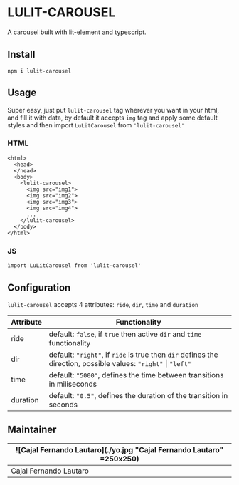 # LULIT-CAROUSEL

A carousel built with lit-element and typescript.

## Install

```
npm i lulit-carousel
```

## Usage

Super easy, just put `lulit-carousel` tag wherever you want in your html,
and fill it with data, by default it accepts `img` tag and
apply some default styles and then import `LuLitCarousel` from `'lulit-carousel'`

### HTML

```
<html>
  <head>
  </head>
  <body>
    <lulit-carousel>
      <img src="img1">
      <img src="img2">
      <img src="img3">
      <img src="img4">
      ...
    </lulit-carousel>
  </body>
</html>
```

### JS

`ìmport LuLitCarousel from 'lulit-carousel'`

## Configuration

`lulit-carousel` accepts 4 attributes: `ride`, `dir`, `time` and `duration`

| Attribute | Functionality                                                                                                  |
| --------- | -------------------------------------------------------------------------------------------------------------- |
| ride      | default: `false`, if `true` then active `dir` and `time` functionality                                         |
| dir       | default: `"right"`, if `ride` is true then `dir` defines the direction, possible values: `"right"` \| `"left"` |
| time      | default: `"5000"`, defines the time between transitions in miliseconds                                         |
| duration  | default: `"0.5"`, defines the duration of the transition in seconds                                            |

## Maintainer

| ![Cajal Fernando Lautaro](./yo.jpg "Cajal Fernando Lautaro" =250x250) |
| --------------------------------------------------------------------- |
| Cajal Fernando Lautaro                                                |
